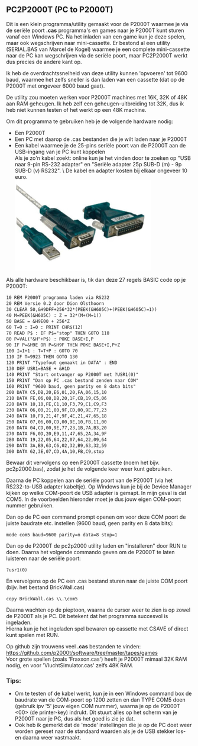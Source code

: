 ## PC2P2000T (PC to P2000T)

Dit is een klein programma/utility gemaakt voor de P2000T waarmee je via de seriële poort **.cas** programma's en games naar je P2000T kunt sturen vanaf een Windows PC. Na het inladen van een game kun je deze spelen, maar ook wegschrijven naar mini-cassette.
Er bestond al een utility (SERIAL.BAS van Marcel de Kogel) waarmee je een complete mini-cassette naar de PC kan wegschrijven via de seriële poort, maar PC2P2000T werkt dus precies de andere kant op.

Ik heb de overdrachtssnelheid van deze utility kunnen 'opvoeren' tot 9600 baud, waarmee het zelfs sneller is dan laden van een cassette (dat op de P2000T met ongeveer 6000 baud gaat).

De utility zou moeten werken voor P2000T machines met 16K, 32K of 48K aan RAM geheugen. Ik heb zelf een geheugen-uitbreiding tot 32K, dus ik heb niet kunnen testen of het werkt op een 48K machine.

Om dit programma te gebruiken heb je de volgende hardware nodig:
* Een P2000T
* Een PC met daarop de .cas bestanden die je wilt laden naar je P2000T
* Een kabel waarmee je de 25-pins seriële poort van de P2000T aan de USB-ingang van je PC kunt koppelen \
  Als je zo'n kabel zoekt: online kun je het vinden door te zoeken op "USB naar 9-pin RS-232 adapter" en "Seriële adapter 25p SUB-D (m) - 9p SUB-D (v) RS232". \ 
  De kabel en adapter kosten bij elkaar ongeveer 10 euro. \
  ![USB to RS232 cable](/utilities/pc2p2000t/usb2rs232.png)

Als alle hardware beschikbaar is, tik dan deze 27 regels BASIC code op je P2000T:
```
10 REM P2000T programma laden via RS232
20 REM Versie 0.2 door Dion Olsthoorn
30 CLEAR 50,&H9DFF+256*32*(PEEK(&H605C)+(PEEK(&H605C)=1))
40 M=PEEK(&H605C) : Z = 32*(M+(M=1))
50 BASE = &H9E00 + 256*Z
60 T=0 : I=0 : PRINT CHR$(12)
70 READ P$ : IF P$="stop" THEN GOTO 110
80 P=VAL("&H"+P$) : POKE BASE+I,P
90 IF P=&H9E OR P=&H9F THEN POKE BASE+I,P+Z
100 I=I+1 : T=T+P : GOTO 70
110 IF T=9923 THEN GOTO 130
120 PRINT "Typefout gemaakt in DATA" : END
130 DEF USR1=BASE + &H1D
140 PRINT "Start ontvanger op P2000T met ?USR1(0)"
150 PRINT "Dan op PC .cas bestand zenden naar COM"
160 PRINT "9600 baud, geen parity en 8 data bits"
200 DATA C5,DB,20,E6,01,20,FA,06,15,10
210 DATA FE,06,08,DB,20,1F,CB,19,C5,06
220 DATA 10,10,FE,C1,10,F3,79,C1,C9,F3
230 DATA 06,00,21,00,9F,CD,00,9E,77,23
240 DATA 10,F9,21,4F,9F,4E,21,47,65,18
250 DATA 07,06,00,CD,00,9E,10,FB,11,00
260 DATA 04,CD,00,9E,77,23,1B,7A,B3,20
270 DATA F6,0D,20,E9,11,47,65,2A,34,9F
280 DATA 19,22,05,64,22,07,64,22,09,64
290 DATA 3A,B9,63,C6,02,32,B9,63,32,59
300 DATA 62,3E,07,CD,4A,10,FB,C9,stop
```
Bewaar dit vervolgens op een P2000T cassette (noem het bijv. pc2p2000.bas), zodat je het de volgende keer weer kunt gebruiken.

Daarna de PC koppelen aan de seriële poort van de P2000T (via het RS232-to-USB adapter kabeltje).
Op Windows kun je bij de Device Manager kijken op welke COM-poort de USB adapter is gemapt. In mijn geval is dat COM5. In de voorbeelden hieronder moet je dus jouw eigen COM-poort nummer gebruiken.

Dan op de PC een command prompt openen om voor deze COM poort de juiste baudrate etc. instellen (9600 baud, geen parity en 8 data bits):
```
mode com5 baud=9600 parity=n data=8 stop=1
```
Dan op de P2000T de pc2p2000 utility laden en "installeren" door RUN te doen. Daarna het volgende commando geven om de P2000T te laten luisteren naar de seriële poort:
```
?usr1(0)
```
En vervolgens op de PC een .cas bestand sturen naar de juiste COM poort (bijv. het bestand BrickWall.cas)
```
copy BrickWall.cas \\.\com5
```
Daarna wachten op de pieptoon, waarna de cursor weer te zien is op zowel de P2000T als je PC. Dit betekent dat het programma succesvol is ingeladen.\
Hierna kun je het ingeladen spel bewaren op cassette met CSAVE of direct kunt spelen met RUN.

Op github zijn trouwens veel **.cas** bestanden te vinden: https://github.com/p2000t/software/tree/master/tapes/games \
Voor grote spellen (zoals 'Fraxxon.cas') heeft je P2000T mimaal 32K RAM nodig, en voor 'VluchtSimulator.cas' zelfs 48K RAM.

### Tips:
* Om te testen of de kabel werkt, kun je in een Windows command box de baudrate van de COM-poort op 1200 zetten en dan TYPE COM5 doen (gebruik ipv '5' jouw eigen COM nummer), waarna je op de P2000T <shift><00> (de printer-key) indrukt. Dit stuurt alles op het scherm van je P2000T naar je PC, dus als het goed is zie je dat.
* Ook heb ik gemerkt dat de 'mode' instellingen die je op de PC doet weer worden gereset naar de standaard waarden als je de USB stekker los- en daarna weer vastmaakt.
